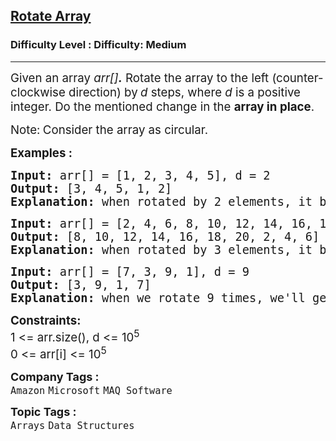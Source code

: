<h2><a href="https://www.geeksforgeeks.org/problems/rotate-array-by-n-elements-1587115621/0">Rotate Array</a></h2><h3>Difficulty Level : Difficulty: Medium</h3><hr><div class="problems_problem_content__Xm_eO"><p><span style="font-size: 14pt;">Given an array <em>arr[]</em><em><strong>.</strong></em>&nbsp;Rotate the array to the left (counter-clockwise direction) by<strong> </strong><em>d</em> steps, where <em>d</em> is a positive integer.&nbsp;Do the mentioned change in the&nbsp;<strong>array in place</strong>.</span></p>
<p><span style="font-size: 14pt;">Note:<strong> </strong>Consider the array as circular.</span></p>
<p><span style="font-size: 14pt;"><strong>Examples :<br></strong></span></p>
<pre><span style="font-size: 14pt;"><strong>Input: </strong>arr[] = [1, 2, 3, 4, 5], d = 2
<strong>Output: </strong>[3, 4, 5, 1, 2]
<strong>Explanation:</strong> when rotated by 2 elements, it becomes 3 4 5 1 2.</span></pre>
<pre><span style="font-size: 14pt;"><strong>Input: </strong>arr[] = [2, 4, 6, 8, 10, 12, 14, 16, 18, 20], d = 3
<strong>Output: </strong>[8, 10, 12, 14, 16, 18, 20, 2, 4, 6]<strong>
Explanation: </strong>when rotated by 3 elements, it becomes 8 10 12 14 16 18 20 2 4 6.<br></span></pre>
<pre><span style="font-size: 14pt;"><strong>Input: </strong>arr[] = [7, 3, 9, 1], d = 9
<strong>Output: </strong>[3, 9, 1, 7]<strong>
Explanation: </strong>when we rotate 9 times, we'll get 3 9 1 7 as resultant array.</span></pre>
<p><span style="font-size: 14pt;"><strong>Constraints:</strong><br>1 &lt;= arr.size(), d &lt;= 10<sup>5</sup></span><br><span style="font-size: 14pt;">0 &lt;=&nbsp;arr[i] &lt;= 10<sup>5</sup></span></p></div><p><span style=font-size:18px><strong>Company Tags : </strong><br><code>Amazon</code>&nbsp;<code>Microsoft</code>&nbsp;<code>MAQ Software</code>&nbsp;<br><p><span style=font-size:18px><strong>Topic Tags : </strong><br><code>Arrays</code>&nbsp;<code>Data Structures</code>&nbsp;